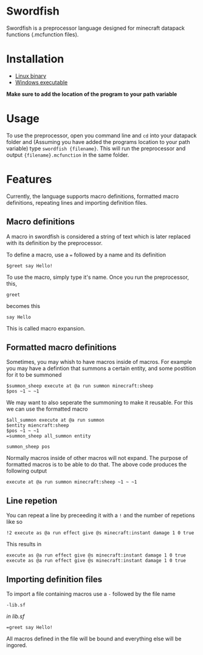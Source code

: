 # Swordfish

Swordfish is a preprocessor language designed for minecraft datapack functions (.mcfunction files).

# Installation

- [Linux binary](https://trublesomeban.github.io/swordfish/bin/linux/swordfish)
- [Windows executable](https://trublesomeban.github.io/swordfish/bin/windows/swordfish.exe)

**Make sure to add the location of the program to your path variable**

# Usage

To use the preprocessor, open you command line and `cd` into your datapack folder and (Assuming you have added the programs location to your path variable) type `swordfish {filename}`. This will run the preprocessor and output `{filename}.mcfunction` in the same folder.

# Features

Currently, the language supports macro definitions, formatted macro definitions, repeating lines and importing definition files.

## Macro definitions

A macro in swordfish is considered a string of text which is later replaced with its definition by the preprocessor.

To define a macro, use a `=` followed by a name and its definition

```
$greet say Hello!
```

To use the macro, simply type it's name.
Once you run the preprocessor, this,

```
greet
```

becomes this

```
say Hello
```

This is called macro expansion.

## Formatted macro definitions

Sometimes, you may whish to have macros inside of macros. For example you may have a defintion that summons a certain entity, and some postition for it to be summoned

```
$summon_sheep execute at @a run summon minecraft:sheep
$pos ~1 ~ ~1
```

We may want to also seperate the summoning to make it reusable. For this we can use the formatted macro

```
$all_summon execute at @a run summon
$entity miencraft:sheep
$pos ~1 ~ ~1
=summon_sheep all_summon entity

summon_sheep pos
```

Normally macros inside of other macros will not expand. The purpose of formatted macros is to be able to do that. The above code produces the following output

```
execute at @a run summon minecraft:sheep ~1 ~ ~1
```

## Line repetion

You can repeat a line by preceeding it with a `!` and the number of repetions like so

```
!2 execute as @a run effect give @s minecraft:instant damage 1 0 true
```

This results in

```
execute as @a run effect give @s minecraft:instant damage 1 0 true
execute as @a run effect give @s minecraft:instant damage 1 0 true
```

## Importing definition files

To import a file containing macros use a `-` followed by the file name

```
-lib.sf
```

_in lib.sf_

```
=greet say Hello!
```

All macros defined in the file will be bound and everything else will be ingored.
